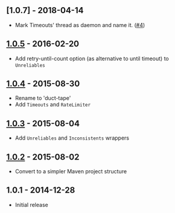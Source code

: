 ## [1.0.7] - 2018-04-14

* Mark Timeouts' thread as daemon and name it. ([#4](https://github.com/rnorth/duct-tape/pull/4))

## [1.0.5] - 2016-02-20

* Add retry-until-count option (as alternative to until timeout) to `Unreliables`

## [1.0.4] - 2015-08-30

* Rename to 'duct-tape'
* Add `Timeouts` and `RateLimiter`

## [1.0.3] - 2015-08-04

* Add `Unreliables` and `Inconsistents` wrappers

## [1.0.2] - 2015-08-02

* Convert to a simpler Maven project structure

## 1.0.1 - 2014-12-28

* Initial release

[1.0.5]: https://github.com/rnorth/duct-tape/releases/tag/duct-tape-1.0.5
[1.0.4]: https://github.com/rnorth/duct-tape/releases/tag/duct-tape-1.0.4
[1.0.3]: https://github.com/rnorth/duct-tape/releases/tag/circuitbreakers-1.0.3
[1.0.2]: https://github.com/rnorth/duct-tape/releases/tag/circuitbreakers-1.0.2
